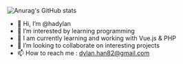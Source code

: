 ![Anurag's GitHub stats](https://github-readme-stats.vercel.app/api?username=hadylan&show_icons=true&theme=tokyonight)

- 👋 Hi, I’m @hadylan
- 👀 I’m interested by learning programming
- 🌱 I am currently learning and working with Vue.js & PHP
- 💞️ I’m looking to collaborate on interesting projects
- 📫 How to reach me : dylan.han82@gmail.com

<!---
hadylan/hadylan is a ✨ special ✨ repository because its `README.md` (this file) appears on your GitHub profile.
You can click the Preview link to take a look at your changes.
--->
